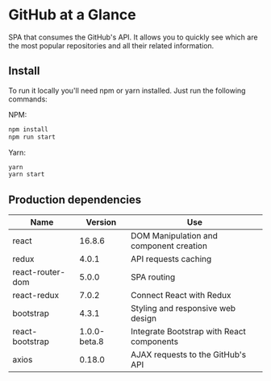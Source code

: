 # GitHub at a Glance

SPA that consumes the GitHub's API. It allows you to quickly see which are the most popular repositories and all their related information.

## Install

To run it locally you'll need npm or yarn installed. Just run the following commands:

NPM:

```sh
npm install
npm run start
```

Yarn:

```sh
yarn
yarn start
```

## Production dependencies

|Name|Version|Use|
|----|-------|---|
|react|16.8.6|DOM Manipulation and component creation|
|redux|4.0.1|API requests caching|
|react-router-dom|5.0.0|SPA routing|
|react-redux|7.0.2|Connect React with Redux|
|bootstrap|4.3.1|Styling and responsive web design|
|react-bootstrap|1.0.0-beta.8|Integrate Bootstrap with React components|
|axios|0.18.0|AJAX requests to the GitHub's API|
